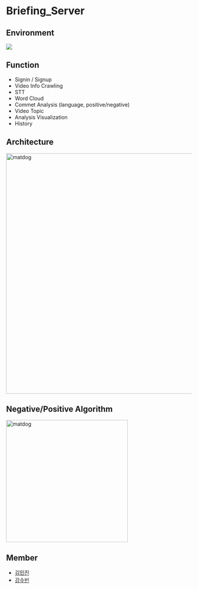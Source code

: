 # Briefing_Server


## Environment
![](https://img.shields.io/badge/Python-3.6.3-blue)

## Function
- Signin / Signup</br>
- Video Info Crawling</br>
- STT</br>
- Word Cloud</br>
- Commet Analysis (language, positive/negative)</br>
- Video Topic</br>
- Analysis Visualization</br>
- History</br>


## Architecture
<img width="650" alt="matdog" src="https://user-images.githubusercontent.com/57608585/119436967-21657100-bd58-11eb-9c21-1d2af680aba0.png">  


## Negative/Positive Algorithm
<img width="330" alt="matdog" src="https://user-images.githubusercontent.com/57608585/132206521-a27f8a0f-3c99-4772-a16f-42397556c42c.png">  



## Member
- [김민진](https://github.com/kim003512)
- [강수빈](https://github.com/ksb0511)
